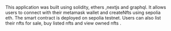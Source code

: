 This application was built using solidity, ethers ,nextjs and graphql. It allows users to connect with their metamask wallet and createNfts using sepolia eth. The smart contract is deployed on sepolia testnet. Users can also list their nfts for sale, buy listed nfts and view owned nfts . 
